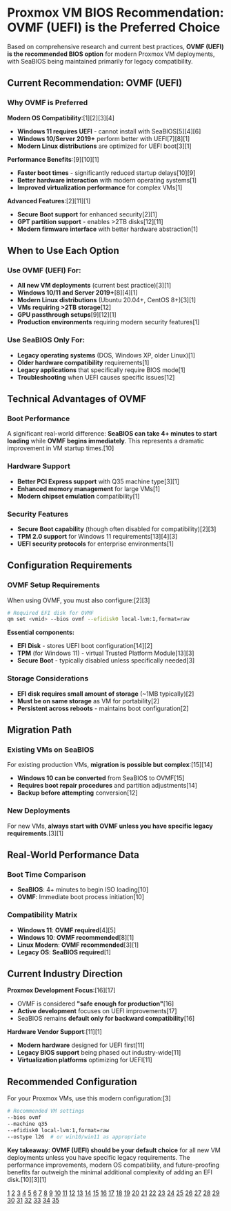 # **Proxmox VM BIOS Recommendation: OVMF (UEFI) is the Preferred Choice**

Based on comprehensive research and current best practices, **OVMF (UEFI) is the recommended BIOS option** for modern Proxmox VM deployments, with SeaBIOS being maintained primarily for legacy compatibility.

## **Current Recommendation: OVMF (UEFI)**

### **Why OVMF is Preferred**

**Modern OS Compatibility**:[1][2][3][4]

- **Windows 11 requires UEFI** - cannot install with SeaBIOS[5][4][6]
- **Windows 10/Server 2019+** perform better with UEFI[7][8][1]
- **Modern Linux distributions** are optimized for UEFI boot[3][1]

**Performance Benefits**:[9][10][1]

- **Faster boot times** - significantly reduced startup delays[10][9]
- **Better hardware interaction** with modern operating systems[1]
- **Improved virtualization performance** for complex VMs[1]

**Advanced Features**:[2][11][1]

- **Secure Boot support** for enhanced security[2][1]
- **GPT partition support** - enables >2TB disks[12][11]
- **Modern firmware interface** with better hardware abstraction[1]

## **When to Use Each Option**

### **Use OVMF (UEFI) For:**

- **All new VM deployments** (current best practice)[3][1]
- **Windows 10/11 and Server 2019+**[8][4][1]
- **Modern Linux distributions** (Ubuntu 20.04+, CentOS 8+)[3][1]
- **VMs requiring >2TB storage**[12]
- **GPU passthrough setups**[9][12][1]
- **Production environments** requiring modern security features[1]

### **Use SeaBIOS Only For:**

- **Legacy operating systems** (DOS, Windows XP, older Linux)[1]
- **Older hardware compatibility** requirements[1]
- **Legacy applications** that specifically require BIOS mode[1]
- **Troubleshooting** when UEFI causes specific issues[12]

## **Technical Advantages of OVMF**

### **Boot Performance**

A significant real-world difference: **SeaBIOS can take 4+ minutes to start loading** while **OVMF begins immediately**. This represents a dramatic improvement in VM startup times.[10]

### **Hardware Support**

- **Better PCI Express support** with Q35 machine type[3][1]
- **Enhanced memory management** for large VMs[1]
- **Modern chipset emulation** compatibility[1]

### **Security Features**

- **Secure Boot capability** (though often disabled for compatibility)[2][3]
- **TPM 2.0 support** for Windows 11 requirements[13][4][3]
- **UEFI security protocols** for enterprise environments[1]

## **Configuration Requirements**

### **OVMF Setup Requirements**

When using OVMF, you must also configure:[2][3]

```bash
# Required EFI disk for OVMF
qm set <vmid> --bios ovmf --efidisk0 local-lvm:1,format=raw
```

**Essential components:**

- **EFI Disk** - stores UEFI boot configuration[14][2]
- **TPM** (for Windows 11) - virtual Trusted Platform Module[13][3]
- **Secure Boot** - typically disabled unless specifically needed[3]

### **Storage Considerations**

- **EFI disk requires small amount of storage** (~1MB typically)[2]
- **Must be on same storage** as VM for portability[2]
- **Persistent across reboots** - maintains boot configuration[2]

## **Migration Path**

### **Existing VMs on SeaBIOS**

For existing production VMs, **migration is possible but complex**:[15][14]

- **Windows 10 can be converted** from SeaBIOS to OVMF[15]
- **Requires boot repair procedures** and partition adjustments[14]
- **Backup before attempting** conversion[12]

### **New Deployments**

For new VMs, **always start with OVMF unless you have specific legacy requirements**.[3][1]

## **Real-World Performance Data**

### **Boot Time Comparison**

- **SeaBIOS**: 4+ minutes to begin ISO loading[10]
- **OVMF**: Immediate boot process initiation[10]

### **Compatibility Matrix**

- **Windows 11**: **OVMF required**[4][5]
- **Windows 10**: **OVMF recommended**[8][1]
- **Linux Modern**: **OVMF recommended**[3][1]
- **Legacy OS**: **SeaBIOS required**[1]

## **Current Industry Direction**

**Proxmox Development Focus**:[16][17]

- OVMF is considered **"safe enough for production"**[16]
- **Active development** focuses on UEFI improvements[17]
- SeaBIOS remains **default only for backward compatibility**[16]

**Hardware Vendor Support**:[11][1]

- **Modern hardware** designed for UEFI first[11]
- **Legacy BIOS support** being phased out industry-wide[11]
- **Virtualization platforms** optimizing for UEFI[11]

## **Recommended Configuration**

For your Proxmox VMs, use this modern configuration:[3]

```bash
# Recommended VM settings
--bios ovmf
--machine q35
--efidisk0 local-lvm:1,format=raw
--ostype l26  # or win10/win11 as appropriate
```

**Key takeaway**: **OVMF (UEFI) should be your default choice** for all new VM deployments unless you have specific legacy requirements. The performance improvements, modern OS compatibility, and future-proofing benefits far outweigh the minimal additional complexity of adding an EFI disk.[10][3][1]

[1](https://thevadasan.com/?p=161)
[2](https://www.vinchin.com/tech-tips/proxmox-efi-disk.html)
[3](https://wcgw.ghost.io/ideal-proxmox-settings-for-a-linux-vm/)
[4](https://forum.proxmox.com/threads/how-to-install-win11-in-proxmox-quick-guide-and-fix-problems-of-network-search.136596/)
[5](https://forum.proxmox.com/threads/need-help-with-windows-11-24h2-vm-on-proxmox-8-4-with-hdd-ovmf-boot-issue.167475/)
[6](https://www.reddit.com/r/Proxmox/comments/1ggceyv/what_am_i_doing_wrong_windows_11_does_not_meet/)
[7](https://www.youtube.com/watch?v=T6EgwxJnWss)
[8](https://pve.proxmox.com/wiki/Windows_2025_guest_best_practices)
[9](https://www.reddit.com/r/VFIO/comments/177ja3v/why_use_ovmf/)
[10](https://forum.proxmox.com/threads/seabios-vs-ovmf-in-pve-6-4-9.92017/)
[11](https://1gbits.com/blog/uefi-vs-bios/)
[12](https://www.reddit.com/r/Proxmox/comments/j2ob53/seabios_vs_omvf/)
[13](https://www.youtube.com/watch?v=9FCDIavw3EM)
[14](https://gist.github.com/alimbada/2a1b9c308dfe68806d958b7c4b6461e2)
[15](https://www.networktechguy.com/proxmox-changing-windows-10-bios-from-seabios-to-ovmf-uefi/)
[16](https://forum.proxmox.com/threads/using-ovmf-for-vms.51378/)
[17](https://forum.proxmox.com/threads/benefits-of-using-uefi-intallation-for-prox-instead-of-bios.97944/)
[18](https://forum.proxmox.com/threads/ovmf-vs-seabios.102071/)
[19](https://forum.proxmox.com/threads/seabios-vs-ovmf-uefi-security-opensource-question.134234/)
[20](https://forum.proxmox.com/threads/bios-setting-optimisation-for-best-performance.24715/)
[21](https://forum.proxmox.com/threads/clocksource-on-seabios-vs-uefi.149278/)
[22](https://www.reddit.com/r/Proxmox/comments/1bimzx7/biosuefi_settingrecommendations_before_proxmox_ve/)
[23](https://forum.proxmox.com/threads/uefi-vs-bios-in-a-vm.74319/)
[24](https://www.youtube.com/watch?v=VAJWUZ3sTSI)
[25](https://pve.proxmox.com/wiki/OVMF/UEFI_Boot_Entries)
[26](https://forum.proxmox.com/threads/optimal-bios-settings-for-virtualization.66513/)
[27](https://forums.unraid.net/topic/45877-ovmf-or-seabios-what-is-best-and-why/)
[28](https://forum.proxmox.com/threads/new-to-proxmox-best-practice-for-os-install.119259/)
[29](https://forum.proxmox.com/threads/default-settings-of-containers-and-virtual-machines.129311/)
[30](https://forum.proxmox.com/threads/default-host-type.149194/)
[31](https://www.youtube.com/watch?v=VYwTZd-JL5I)
[32](https://forum.proxmox.com/threads/legacy-bios-instead-of-uefi.154099/)
[33](https://www.youtube.com/watch?v=GHatr0Qg5mY)
[34](https://forum.proxmox.com/threads/proxmox-cpu-type-windows-11.160918/)
[35](https://forum.proxmox.com/threads/guide-install-home-assistant-os-in-a-vm.143251/)
